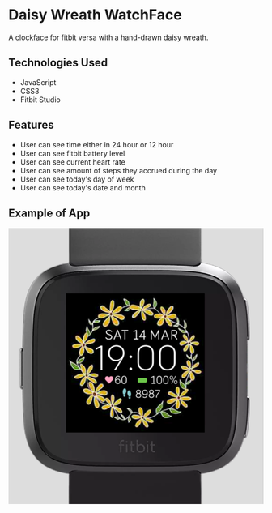 # Daisy Wreath WatchFace
A clockface for fitbit versa with a hand-drawn daisy wreath.

## Technologies Used
- JavaScript
- CSS3
- Fitbit Studio

## Features
- User can see time either in 24 hour or 12 hour
- User can see fitbit battery level
- User can see current heart rate
- User can see amount of steps they accrued during the day
- User can see today's day of week
- User can see today's date and month

## Example of App
![Screenshot of App](./fitbit-screenshot.PNG)

